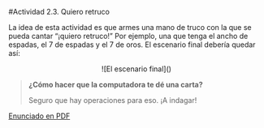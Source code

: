 #Actividad 2.3. Quiero retruco

La idea de esta actividad es que armes una mano de truco con la que se pueda cantar “¡quiero retruco!” Por ejemplo, una que tenga el ancho de espadas, el 7 de espadas y el 7 de oros. El escenario final debería quedar así:

<center>
![El escenario final]()
</center>

> **¿Cómo hacer que la computadora te dé una carta?**
>
> Seguro que hay operaciones para eso. ¡A indagar!

[Enunciado en PDF][PDF]

[PDF]: https://raw.githubusercontent.com/gobstones/programacionysudidactica2/master/Proyectos/Clase2/2.4.Memotest/resources/description.pdf "Enunciado de 'Memotest' en PDF"
